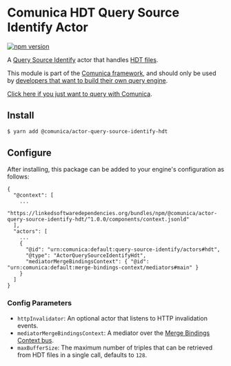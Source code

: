 # Comunica HDT Query Source Identify Actor

[![npm version](https://badge.fury.io/js/%40comunica%2Factor-query-source-identify-hdt.svg)](https://www.npmjs.com/package/@comunica/actor-query-source-identify-hdt)

A [Query Source Identify](https://github.com/comunica/comunica/tree/master/packages/bus-query-source-identify) actor that handles [HDT files](https://www.rdfhdt.org/).

This module is part of the [Comunica framework](https://github.com/comunica/comunica),
and should only be used by [developers that want to build their own query engine](https://comunica.dev/docs/modify/).

[Click here if you just want to query with Comunica](https://comunica.dev/docs/query/).

## Install

```bash
$ yarn add @comunica/actor-query-source-identify-hdt
```

## Configure

After installing, this package can be added to your engine's configuration as follows:
```text
{
  "@context": [
    ...
    "https://linkedsoftwaredependencies.org/bundles/npm/@comunica/actor-query-source-identify-hdt/^1.0.0/components/context.jsonld"
  ],
  "actors": [
    ...
    {
      "@id": "urn:comunica:default:query-source-identify/actors#hdt",
      "@type": "ActorQuerySourceIdentifyHdt",
      "mediatorMergeBindingsContext": { "@id": "urn:comunica:default:merge-bindings-context/mediators#main" }
    }
  ]
}
```

### Config Parameters

* `httpInvalidator`: An optional actor that listens to HTTP invalidation events.
* `mediatorMergeBindingsContext`: A mediator over the [Merge Bindings Context bus](https://github.com/comunica/comunica/tree/master/packages/bus-merge-bindings-context).
* `maxBufferSize`: The maximum number of triples that can be retrieved from HDT files in a single call, defaults to `128`.
